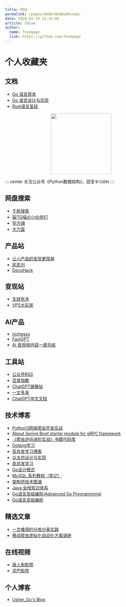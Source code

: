 ```yaml
---
title: 网站
permalink: /pages/beb6c0bd8a66cea6/
date: 2020-04-19 11:33:04
article: false
author:
  name: fovegage
  link: https://github.com/fovegage
---
```


# 个人收藏夹

## 文档

* [Go 语言原本](https://golang.design/under-the-hood/zh-cn/preface/)
* [Go 语言设计与实现](https://draveness.me/golang/docs/part1-prerequisite/ch01-prepare/golang-debug/)
* [Rust语言圣经](https://course.rs/about-book.html)

<p align="center">
<img src="https://open.weixin.qq.com/qr/code?username=gh_f1b4c218483e" width="200">
</p>

::: center
关注公众号《Python数据结构》，回复`学习资料`
:::

<!-- more -->

## 网盘搜索

- [千帆搜索](https://tg.qianfan.app/)
- [😸TG喵の小伙伴们](http://meow.tg/)
- [毕方铺](https://www.iizhi.cn/)
- [大力盘](https://www.dalipan.com/#/main/search?restype=1)

## 产品站

- [让小产品的变现更简单](https://www.ezindie.com/)
- [凯凯刘](https://liujinkai.com/)
- [DecoHack](https://www.decohack.com/)

## 变现站

- [生财有术](http://www.scysb.com/)
- [VPS大玩家](https://www.vpsdawanjia.com/)

## AI产品

- [nichesss](https://nichesss.com/)
- [FastGPT](https://ai.fastgpt.run/)
- [AI 音视频内容一键总结](https://b.jimmylv.cn/#)

## 工具站

- [公众号RSS](https://feed.hamibot.com/)
- [百度指数](https://index.baidu.com/v2/index.html#/)
- [ChatGPT镜像站](https://github.com/LiLittleCat/awesome-free-chatgpt)
- [一文多发](https://openwrite.cn/)
- [ChatGPT中文文档](https://xtxian.com/)

## 技术博客

- [Python3网络爬虫开发实战](https://python3webspider.cuiqingcai.com)
- [About Spring Boot starter module for gRPC framework](https://yidongnan.github.io/grpc-spring-boot-starter/zh-CN/)
- [《爬虫逆向进阶实战》书籍代码库](https://github.com/lixi5338619/lxBook)
- [Golang学习](https://taoshu.in/)
- [高并发学习博客](https://zq99299.github.io/note-book/cache-pdp/110.html)
- [以太坊设计与实现](https://learnblockchain.cn/books/geth/)
- [高并发学习](https://learn.lianglianglee.com/%E4%B8%93%E6%A0%8F)
- [Go设计模式](https://lailin.xyz/post/chain.html)
- [MySQL 系列教程（笔记）](https://zq99299.github.io/mysql-tutorial/)
- [架构师技术图谱](https://github.com/toutiaoio/awesome-architecture#%E7%BC%96%E7%A8%8B%E8%AF%AD%E8%A8%80)
- [Java 全栈知识体系](https://pdai.tech/md/spring/spring-x-framework-ioc.html)
- [Go语言高级编程(Advanced Go Programming)](https://hypc-pub.github.io/advanced-go-programming-book/)
- [Go语言高级编程](https://chai2010.cn/advanced-go-programming-book/ch2-cgo/ch2-02-basic.html)

## 精选文章

- [一次难得的分库分表实践](https://crossoverjie.top/2019/07/24/framework-design/sharding-db-03/)
- [移动爬虫虚拟化自动化方案调研](https://blog.mythsman.com/post/61c9bf5fa673560001f46a96/)

## 在线视频

- [唐人街影院](https://www.tangrenjie.tv/)
- [泥巴影院](https://www.nivod4.tv/)

## 个人博客

- [Usher_Ou's Blog](https://usherblog.site/)